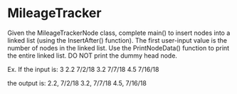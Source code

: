 # MileageTracker

Given the MileageTrackerNode class, complete main() to insert nodes into a linked list (using the InsertAfter() function). The first user-input value is the number of nodes in the linked list. Use the PrintNodeData() function to print the entire linked list. DO NOT print the dummy head node.

Ex. If the input is:
3
2.2
7/2/18
3.2
7/7/18
4.5
7/16/18

the output is:
2.2, 7/2/18
3.2, 7/7/18
4.5, 7/16/18
